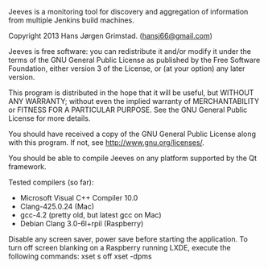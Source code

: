 Jeeves is a monitoring tool for discovery and aggregation of information from multiple Jenkins build machines.

Copyright 2013 Hans Jørgen Grimstad. (hansj66@gmail.com)

Jeeves is free software: you can redistribute it and/or modify
it under the terms of the GNU General Public License as published by
the Free Software Foundation, either version 3 of the License, or
(at your option) any later version.

This program is distributed in the hope that it will be useful,
but WITHOUT ANY WARRANTY; without even the implied warranty of
MERCHANTABILITY or FITNESS FOR A PARTICULAR PURPOSE.  See the
GNU General Public License for more details.

You should have received a copy of the GNU General Public License
along with this program.  If not, see <http://www.gnu.org/licenses/>.

You should be able to compile Jeeves on any platform supported by the Qt framework.

Tested compilers (so far):

- Microsoft Visual C++ Compiler 10.0
- Clang-425.0.24 (Mac)
- gcc-4.2 (pretty old, but latest gcc on Mac)
- Debian Clang 3.0-6l+rpil (Raspberry)

Disable any screen saver, power save before starting the application.
To turn off screen blanking on a Raspberry running LXDE, execute the following commands:
xset s off
xset -dpms
